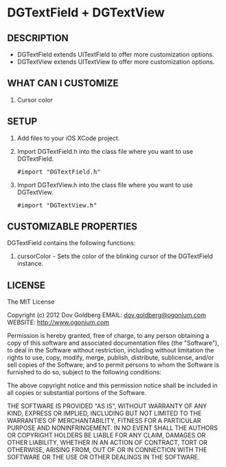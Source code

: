 DGTextField + DGTextView
===================


## DESCRIPTION ##

* DGTextField extends UITextField to offer more customization options.
* DGTextView extends UITextView to offer more customization options.

## WHAT CAN I CUSTOMIZE ##

1. Cursor color

## SETUP ##

1. Add files to your iOS XCode project.
2. Import DGTextField.h into the class file where you want to use DGTextField.

    <pre>#import "DGTextField.h"</pre>
    
3. Import DGTextView.h into the class file where you want to use DGTextView.

    <pre>#import "DGTextView.h"</pre>


## CUSTOMIZABLE PROPERTIES ##

DGTextField contains the following functions:

1. cursorColor - Sets the color of the blinking cursor of the DGTextField instance.


## LICENSE ##

The MIT License

Copyright (c) 2012 Dov Goldberg
EMAIL: dov.goldberg@ogonium.com   
WEBSITE: http://www.ogonium.com

Permission is hereby granted, free of charge, to any person obtaining a copy of this software and associated documentation files (the "Software"), to deal in the Software without restriction, including without limitation the rights to use, copy, modify, merge, publish, distribute, sublicense, and/or sell copies of the Software, and to permit persons to whom the Software is furnished to do so, subject to the following conditions:

The above copyright notice and this permission notice shall be included in all copies or substantial portions of the Software.

THE SOFTWARE IS PROVIDED "AS IS", WITHOUT WARRANTY OF ANY KIND, EXPRESS OR IMPLIED, INCLUDING BUT NOT LIMITED TO THE WARRANTIES OF MERCHANTABILITY, FITNESS FOR A PARTICULAR PURPOSE AND NONINFRINGEMENT. IN NO EVENT SHALL THE AUTHORS OR COPYRIGHT HOLDERS BE LIABLE FOR ANY CLAIM, DAMAGES OR OTHER LIABILITY, WHETHER IN AN ACTION OF CONTRACT, TORT OR OTHERWISE, ARISING FROM, OUT OF OR IN CONNECTION WITH THE SOFTWARE OR THE USE OR OTHER DEALINGS IN THE SOFTWARE.
